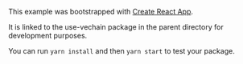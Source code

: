 This example was bootstrapped with [Create React App](https://github.com/facebook/create-react-app).

It is linked to the use-vechain package in the parent directory for development purposes.

You can run `yarn install` and then `yarn start` to test your package.

